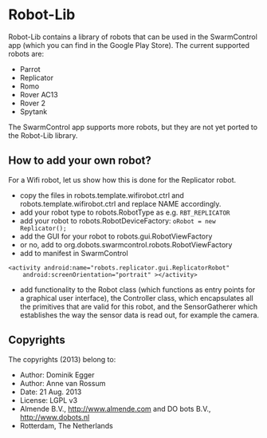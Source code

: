 # Robot-Lib 

Robot-Lib contains a library of robots that can be used in the SwarmControl app (which you can find in the Google Play Store). The current supported robots are:

* Parrot
* Replicator
* Romo
* Rover AC13
* Rover 2
* Spytank

The SwarmControl app supports more robots, but they are not yet ported to the Robot-Lib library.

## How to add your own robot?

For a Wifi robot, let us show how this is done for the Replicator robot.

* copy the files in robots.template.wifirobot.ctrl and robots.template.wifirobot.ctrl and replace NAME accordingly.
* add your robot type to robots.RobotType as e.g. ````RBT_REPLICATOR````
* add your robot to robots.RobotDeviceFactory: ````oRobot = new Replicator();````
* add the GUI for your robot to robots.gui.RobotViewFactory
* or no, add to org.dobots.swarmcontrol.robots.RobotViewFactory
* add to manifest in SwarmControl

````
<activity android:name="robots.replicator.gui.ReplicatorRobot"
	android:screenOrientation="portrait" ></activity>
````

* add functionality to the Robot class (which functions as entry points for a graphical user interface), the Controller class, which encapsulates all the primitives that are valid for this robot, and the SensorGatherer which establishes the way the sensor data is read out, for example the camera.


## Copyrights
The copyrights (2013) belong to:

- Author: Dominik Egger
- Author: Anne van Rossum
- Date: 21 Aug. 2013
- License: LGPL v3
- Almende B.V., http://www.almende.com and DO bots B.V., http://www.dobots.nl
- Rotterdam, The Netherlands
